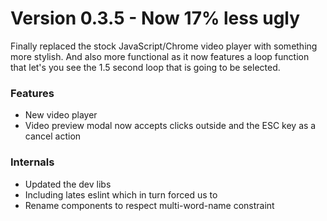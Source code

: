 # Version 0.3.5 - Now 17% less ugly

Finally replaced the stock JavaScript/Chrome video player with something more stylish. And also more functional as
it now features a loop function that let's you see the 1.5 second loop that is going to be selected.

### Features
* New video player
* Video preview modal now accepts clicks outside and the ESC key as a cancel action

### Internals
* Updated the dev libs
* Including lates eslint which in turn forced us to
* Rename components to respect multi-word-name constraint
